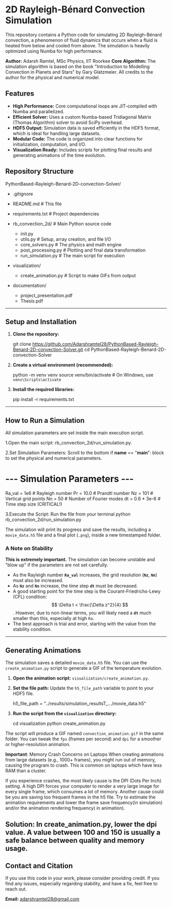 # 2D Rayleigh-Bénard Convection Simulation

This repository contains a Python code for simulating 2D Rayleigh-Bénard convection, a phenomenon of fluid dynamics that occurs when a fluid is heated from below and cooled from above. The simulation is heavily optimized using Numba for high performance.

**Author:** Adarsh Ramtel, MSc Physics, IIT Roorkee
**Core Algorithm:** The simulation algorithm is based on the book "Introduction to Modelling Convection in Planets and Stars" by Gary Glatzmeier. All credits to the author for the physical and numerical model.




##  Features

* **High Performance:** Core computational loops are JIT-compiled with Numba and parallelized. 
* **Efficient Solver:** Uses a custom Numba-based Tridiagonal Matrix (Thomas Algorithm) solver to avoid SciPy overhead. 
* **HDF5 Output:** Simulation data is saved efficiently in the HDF5 format, which is ideal for handling large datasets. 
* **Modular Code:** The code is organized into clear functions for initialization, computation, and I/O.
* **Visualization Ready:** Includes scripts for plotting final results and generating animations of the time evolution. 



##  Repository Structure


PythonBased-Rayleigh-Benard-2D-convection-Solver/

- .gitignore               
- README.md                # This file
- requirements.txt         # Project dependencies

- rb_convection_2d/        # Main Python source code
   - init.py
   - utils.py             # Setup, array creation, and file I/O
   - core_solvers.py      # The physics and math engine
   - post_processing.py   # Plotting and final data transformation
   - run_simulation.py    # The main script for execution

- visualization/
   - create_animation.py  # Script to make GIFs from output
  
- documentation/
   - project_presentation.pdf 
   - Thesis.pdf
---

##  Setup and Installation

1.  **Clone the repository:**
    
    git clone https://github.com/Adarshramtel28/PythonBased-Rayleigh-Benard-2D-convection-Solver.git
    cd PythonBased-Rayleigh-Benard-2D-convection-Solver

2.  **Create a virtual environment (recommended):**
    
    python -m venv venv
    source venv/bin/activate  # On Windows, use `venv\Scripts\activate`
    

3.  **Install the required libraries:** 
    
    pip install -r requirements.txt
    

---

## How to Run a Simulation


All simulation parameters are set inside the main execution script.

1.Open the main script: rb_convection_2d/run_simulation.py.

2.Set Simulation Parameters: Scroll to the bottom if __name__ == "__main__": block to set the physical and numerical parameters.


# --- Simulation Parameters ---
Ra_val = 1e6      # Rayleigh number
Pr = 10.0         # Prandtl number
Nz = 101          # Vertical grid points
Nn = 50           # Number of Fourier modes
dt = 0.6 * 3e-6   # Time step size (CRITICAL!)


3.Execute the Script: Run the file from your terminal
python rb_convection_2d/run_simulation.py


The simulation will print its progress and save the results, including a `movie_data.h5` file and a final plot (`.png`), inside a new timestamped folder.

### A Note on Stability

**This is extremely important.** The simulation can become unstable and "blow up" if the parameters are not set carefully. 

* As the Rayleigh number **`Ra_val`** increases, the grid resolution (**`Nz`**, **`Nn`**) must also be increased. 
* As **`Nz`** and **`Nn`** increase, the time step **`dt`** must be decreased. 
* A good starting point for the time step is the Courant-Friedrichs-Lewy (CFL) condition: $$ \Delta t < \frac{\Delta z^2}{4} $$. However, due to non-linear terms, you will likely need a **`dt`** much smaller than this, especially at high `Ra`.
* The best approach is trial and error, starting with the value from the stability condition. 

---

##  Generating Animations

The simulation saves a detailed `movie_data.h5` file. You can use the `create_animation.py` script to generate a GIF of the temperature evolution. 

1.  **Open the animation script:** `visualization/create_animation.py`.

2.  **Set the file path:** Update the `h5_file_path` variable to point to your HDF5 file. 

    
    h5_file_path = "../results/simulation_resultsT_.../movie_data.h5"
    

3.  **Run the script from the `visualization` directory:**
    
    cd visualization
    python create_animation.py
    

The script will produce a GIF named `convection_animation.gif` in the same folder. You can tweak the `fps` (frames per second) and `dpi` for a smoother or higher-resolution animation. 

**Important**: Memory Crash Concerns on Laptops 
When creating animations from large datasets (e.g., 1000+ frames), you might run out of memory, causing the program to crash. This is common on laptops which have less RAM than a cluster.

If you experience crashes, the most likely cause is the DPI (Dots Per Inch) setting. A high DPI forces your computer to render a very large image for every single frame, which consumes a lot of memory.
Another cause could be you are saving too frequent frames in the h5 file. Try to estimate the animation requirements and lower the frame save frequency(in simulation) and/or the animation rendering frequency( in animation).

Solution: In create_animation.py, lower the dpi value. A value between 100 and 150 is usually a safe balance between quality and memory usage.
---

## Contact and Citation

If you use this code in your work, please consider providing credit.  If you find any issues, especially regarding stability, and have a fix, feel free to reach out. 

**Email:** adarshramtel28@gmail.com 
